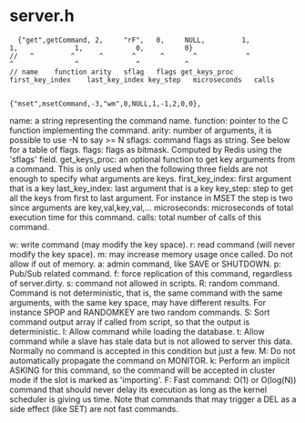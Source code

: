 # server.h 

```
  {"get",getCommand, 2,     "rF",   0,     NULL,         1,                 1,              1,             0,          0}
//   ^         ^      ^       ^      ^       ^            ^                  ^               ^              ^           ^
// name    function arity   sflag   flags get_keys_proc  first_key_index    last_key_index key_step   microseconds   calls


{"mset",msetCommand,-3,"wm",0,NULL,1,-1,2,0,0},
```

name: a string representing the command name.
function: pointer to the C function implementing the command.
arity: number of arguments, it is possible to use -N to say >= N
sflags: command flags as string. See below for a table of flags.
flags: flags as bitmask. Computed by Redis using the 'sflags' field.
get_keys_proc: an optional function to get key arguments from a command.
               This is only used when the following three fields are not
               enough to specify what arguments are keys.
first_key_index: first argument that is a key
last_key_index: last argument that is a key
key_step: step to get all the keys from first to last argument. For instance
          in MSET the step is two since arguments are key,val,key,val,...
microseconds: microseconds of total execution time for this command.
calls: total number of calls of this command.

w: write command (may modify the key space).
r: read command  (will never modify the key space).
m: may increase memory usage once called. Do not allow if out of memory. 
a: admin command, like SAVE or SHUTDOWN.
p: Pub/Sub related command.
f: force replication of this command, regardless of server.dirty.
s: command not allowed in scripts.
R: random command. Command is not deterministic, that is, the same command
   with the same arguments, with the same key space, may have different
   results. For instance SPOP and RANDOMKEY are two random commands.
S: Sort command output array if called from script, so that the output
   is deterministic.
l: Allow command while loading the database.
t: Allow command while a slave has stale data but is not allowed to
   server this data. Normally no command is accepted in this condition
   but just a few.
M: Do not automatically propagate the command on MONITOR.
k: Perform an implicit ASKING for this command, so the command will be
   accepted in cluster mode if the slot is marked as 'importing'.
F: Fast command: O(1) or O(log(N)) command that should never delay
   its execution as long as the kernel scheduler is giving us time.
   Note that commands that may trigger a DEL as a side effect (like SET)
   are not fast commands.
